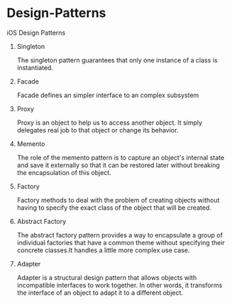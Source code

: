 # Design-Patterns
iOS Design Patterns


1. Singleton 

   The singleton pattern guarantees that only one instance of a class is instantiated.
   
2. Facade
   
   Facade defines an simpler interface to an complex subsystem
   
3. Proxy

    Proxy is an object to help us to access another object. It simply delegates real job to that
    object or change its behavior.
   
4. Memento 

    The role of the memento pattern is to capture an object's internal state and save it externally 
    so that it can be restored later without breaking the encapsulation of this object.
    
5. Factory

    Factory methods to deal with the problem of creating objects without having to specify the exact 
    class of the object that will be created.
    
6. Abstract Factory

    The abstract factory pattern provides a way to encapsulate a group of individual factories that
    have a common theme without specifying their concrete classes.It handles a little more complex use case.
    
7. Adapter

     Adapter is a structural design pattern that allows objects with incompatible interfaces to work together. 
     In other words, it transforms the interface of an object to adapt it to a different object.

